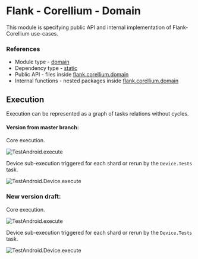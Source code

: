 # Flank - Corellium - Domain

This module is specifying public API and internal implementation of Flank-Corellium use-cases.

### References

* Module type - [domain](../../docs/architecture.md#domain)
* Dependency type - [static](../../docs/architecture.md#static_dependencies)
* Public API - files inside [flank.corellium.domain](./src/main/kotlin/flank/corellium/domain)
* Internal functions - nested packages inside [flank.corellium.domain](./src/main/kotlin/flank/corellium/domain)

## Execution

Execution can be represented as a graph of tasks relations without cycles.

#### Version from master branch:

Core execution.

![TestAndroid.execute](http://www.plantuml.com/plantuml/proxy?cache=no&fmt=svg&src=https://raw.githubusercontent.com/Flank/flank/master/corellium/domain/TestAndroid-execute.puml)

Device sub-execution triggered for each shard or rerun by the `Device.Tests` task.

![TestAndroid.Device.execute](http://www.plantuml.com/plantuml/proxy?cache=no&fmt=svg&src=https://raw.githubusercontent.com/Flank/flank/master/corellium/domain/TestAndroid_Device-execute.puml)

### New version draft:

Core execution.

![TestAndroid.execute](http://www.plantuml.com/plantuml/proxy?cache=no&fmt=svg&src=https://raw.githubusercontent.com/Flank/flank/2083_Calculate_flaky_tests_from_reruns/corellium/domain/TestAndroid-execute.puml)

Device sub-execution triggered for each shard or rerun by the `Device.Tests` task.

![TestAndroid.Device.execute](http://www.plantuml.com/plantuml/proxy?cache=no&fmt=svg&src=https://raw.githubusercontent.com/Flank/flank/2083_Calculate_flaky_tests_from_reruns/corellium/domain/TestAndroid_Device-execute.puml)
